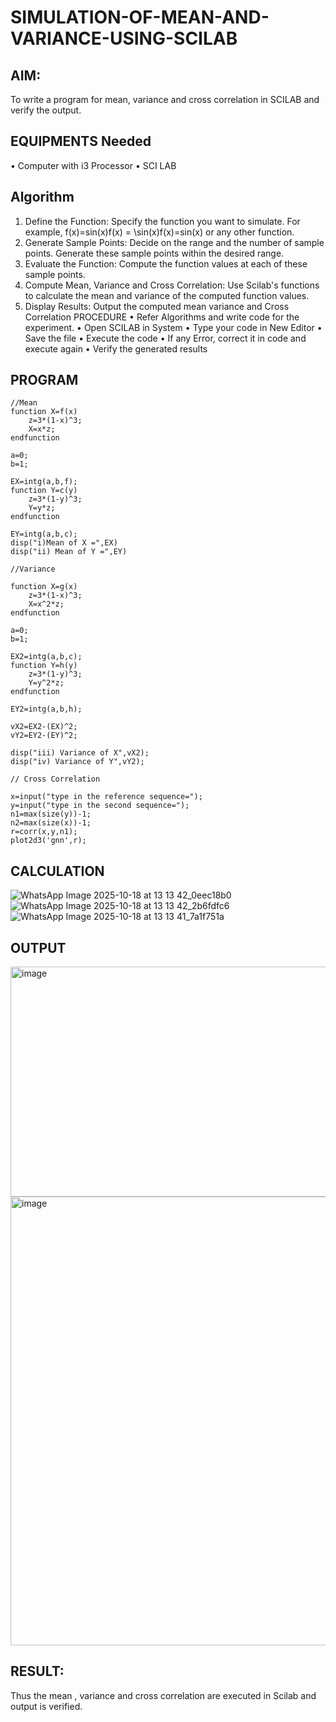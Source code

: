 # SIMULATION-OF-MEAN-AND-VARIANCE-USING-SCILAB

## AIM:
To write a program for mean, variance and cross correlation in SCILAB and verify the output.

## EQUIPMENTS Needed

•	Computer with i3 Processor
•	SCI LAB


## Algorithm
1.	Define	the	Function:	Specify the	function	you	want	to	simulate.	For	example, f(x)=sin⁡(x)f(x) = \sin(x)f(x)=sin(x) or any other function.
2.	Generate Sample Points: Decide on the range and the number of sample points. Generate these sample points within the desired range.
3.	Evaluate the Function: Compute the function values at each of these sample points.
4.	Compute Mean, Variance and Cross Correlation: Use Scilab's functions to calculate the mean and variance of the computed function values.
5.	Display Results: Output the computed mean variance and Cross Correlation PROCEDURE
•	Refer Algorithms and write code for the experiment.
•	Open SCILAB in System
•	Type your code in New Editor
•	Save the file
•	Execute the code
•	If any Error, correct it in code and execute again
•	Verify the generated results


## PROGRAM
```
//Mean
function X=f(x)
    z=3*(1-x)^3;
    X=x*z;
endfunction

a=0;
b=1;

EX=intg(a,b,f);
function Y=c(y)
    z=3*(1-y)^3;
    Y=y*z;
endfunction

EY=intg(a,b,c);
disp("i)Mean of X =",EX)
disp("ii) Mean of Y =",EY)

//Variance

function X=g(x)
    z=3*(1-x)^3;
    X=x^2*z;
endfunction

a=0;
b=1;

EX2=intg(a,b,c);
function Y=h(y)
    z=3*(1-y)^3;
    Y=y^2*z;
endfunction

EY2=intg(a,b,h);

vX2=EX2-(EX)^2;
vY2=EY2-(EY)^2;

disp("iii) Variance of X",vX2);
disp("iv) Variance of Y",vY2);

// Cross Correlation

x=input("type in the reference sequence=");
y=input("type in the second sequence=");
n1=max(size(y))-1;
n2=max(size(x))-1;
r=corr(x,y,n1);
plot2d3('gnn',r);
```


## CALCULATION

![WhatsApp Image 2025-10-18 at 13 13 42_0eec18b0](https://github.com/user-attachments/assets/c9bd63a7-bbbf-4ee4-951b-20d54ef6dde3)
![WhatsApp Image 2025-10-18 at 13 13 42_2b6fdfc6](https://github.com/user-attachments/assets/9f441196-0f01-474a-a6e0-dcc1554f33b9)
![WhatsApp Image 2025-10-18 at 13 13 41_7a1f751a](https://github.com/user-attachments/assets/c6966459-b724-4c4b-9316-2218cd752844)

## OUTPUT

<img width="605" height="368" alt="image" src="https://github.com/user-attachments/assets/f1ecb60b-1e21-48e7-b15f-8320faccde67" />

<img width="758" height="718" alt="image" src="https://github.com/user-attachments/assets/705dfa6c-9f2e-4669-97e4-5d9078cff740" />

## RESULT:
Thus the mean , variance and cross correlation are executed in Scilab and output is verified.

